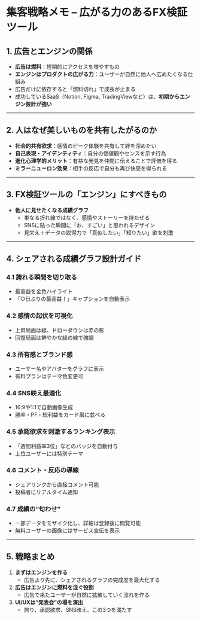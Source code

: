 # 集客戦略メモ – 広がる力のあるFX検証ツール

## 1. 広告とエンジンの関係
- **広告は燃料**：短期的にアクセスを増やすもの
- **エンジンはプロダクトの広がる力**：ユーザーが自然に他人へ広めたくなる仕組み
- 広告だけに依存すると「燃料切れ」で成長が止まる
- 成功しているSaaS（Notion, Figma, TradingViewなど）は、**初期からエンジン設計が強い**

---

## 2. 人はなぜ美しいものを共有したがるのか
- **社会的共有欲求**：感情のピーク体験を共有して絆を深めたい
- **自己表現・アイデンティティ**：自分の価値観やセンスを示す行為
- **進化心理学的メリット**：有益な発見を仲間に伝えることで評価を得る
- **ミラーニューロン効果**：相手の反応で自分も再び快感を得られる

---

## 3. FX検証ツールの「エンジン」にすべきもの
- **他人に見せたくなる成績グラフ**
  - 単なる折れ線ではなく、感情やストーリーを持たせる
  - SNSに貼った瞬間に「お、すごい」と思われるデザイン
  - 見栄え＋データの説得力で「真似したい」「知りたい」欲を刺激

---

## 4. シェアされる成績グラフ設計ガイド

### 4.1 誇れる瞬間を切り取る
- 最高益を金色ハイライト
- 「○日ぶりの最高益！」キャプションを自動表示

### 4.2 感情の起伏を可視化
- 上昇局面は緑、ドローダウンは赤の影
- 回復局面は鮮やかな緑の線で強調

### 4.3 所有感とブランド感
- ユーザー名やアバターをグラフに表示
- 有料プランはテーマ色変更可

### 4.4 SNS映え最適化
- 16:9や1:1で自動画像生成
- 勝率・PF・総利益をカード風に並べる

### 4.5 承認欲求を刺激するランキング表示
- 「週間利益率3位」などのバッジを自動付与
- 上位ユーザーには特別テーマ

### 4.6 コメント・反応の導線
- シェアリンクから直接コメント可能
- 投稿者にリアルタイム通知

### 4.7 成績の“匂わせ”
- 一部データをモザイク化し、詳細は登録後に閲覧可能
- 無料ユーザーの画像にはサービス宣伝を表示

---

## 5. 戦略まとめ
1. **まずはエンジンを作る**  
   - 広告より先に、シェアされるグラフの完成度を最大化する  
2. **広告はエンジンに燃料を注ぐ役割**  
   - 広告で来たユーザーが自然に拡散していく流れを作る  
3. **UI/UXは“発表会”の場を演出**  
   - 誇り、承認欲求、SNS映え、この3つを満たす  


